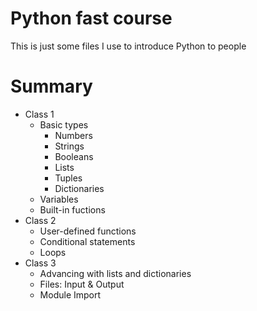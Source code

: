 # Python fast course
This is just some files I use to introduce Python to people

# Summary
 - Class 1
   - Basic types
     - Numbers
     - Strings
     - Booleans
     - Lists
     - Tuples
     - Dictionaries 
   - Variables
   - Built-in fuctions
 - Class 2
   - User-defined functions
   - Conditional statements
   - Loops
 - Class 3
   - Advancing with lists and dictionaries
   - Files: Input & Output
   - Module Import
